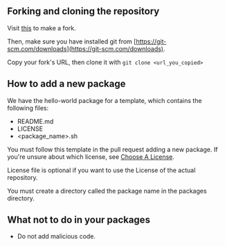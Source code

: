 ## Forking and cloning the repository

Visit [this](https://codeberg.org/Kali-in-Batch/pkg/fork) to make a fork.

Then, make sure you have installed git from [https://git-scm.com/downloads](https://git-scm.com/downloads).

Copy your fork's URL, then clone it with `git clone <url_you_copied>`

## How to add a new package

We have the hello-world package for a template, which contains the following files:

- README.md
- LICENSE
- <package_name>.sh

You must follow this template in the pull request adding a new package. If you're unsure about which license, see [Choose A License](https://choosealicense.com/licenses/).

License file is optional if you want to use the License of the actual repository.

You must create a directory called the package name in the packages directory.

## What not to do in your packages

- Do not add malicious code.